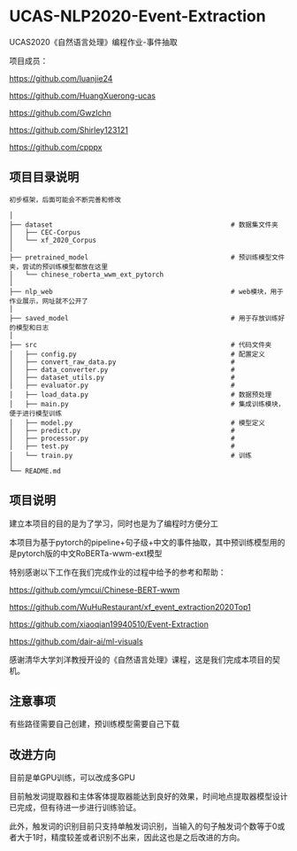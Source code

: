 # UCAS-NLP2020-Event-Extraction
UCAS2020《自然语言处理》编程作业-事件抽取

项目成员：

https://github.com/luanjie24

https://github.com/HuangXuerong-ucas

https://github.com/Gwzlchn

https://github.com/Shirley123121

https://github.com/cpppx


## 项目目录说明

```
初步框架，后面可能会不断完善和修改

│
├── dataset                                             # 数据集文件夹
│   ├── CEC-Corpus
│   └── xf_2020_Corpus 
│
├── pretrained_model                                    # 预训练模型文件夹，尝试的预训练模型都放在这里
│   └── chinese_roberta_wwm_ext_pytorch
│
├── nlp_web                                             # web模块，用于作业展示，网址就不公开了
│   
├── saved_model                                         # 用于存放训练好的模型和日志
│   
├── src                                                 # 代码文件夹
│   ├── config.py                                       # 配置定义
│   ├── convert_raw_data.py                             #  
│   ├── data_converter.py                               #
│   ├── dataset_utils.py                                # 
│   ├── evaluator.py                                    # 
│   ├── load_data.py                                    # 数据预处理
│   ├── main.py                                         # 集成训练模块，便于进行模型训练
│   ├── model.py                                        # 模型定义
│   ├── predict.py                                      # 
│   ├── processor.py                                    # 
│   ├── test.py                                         # 
│   └── train.py                                        # 训练
│
└── README.md

```

## 项目说明

建立本项目的目的是为了学习，同时也是为了编程时方便分工

本项目为基于pytorch的pipeline+句子级+中文的事件抽取，其中预训练模型用的是pytorch版的中文RoBERTa-wwm-ext模型

特别感谢以下工作在我们完成作业的过程中给予的参考和帮助：

https://github.com/ymcui/Chinese-BERT-wwm

https://github.com/WuHuRestaurant/xf_event_extraction2020Top1

https://github.com/xiaoqian19940510/Event-Extraction

https://github.com/dair-ai/ml-visuals

感谢清华大学刘洋教授开设的《自然语言处理》课程，这是我们完成本项目的契机。

## 注意事项
有些路径需要自己创建，预训练模型需要自己下载

## 改进方向
目前是单GPU训练，可以改成多GPU

目前触发词提取器和主体客体提取器能达到良好的效果，时间地点提取器模型设计已完成，但有待进一步进行训练验证。

此外，触发词的识别目前只支持单触发词识别，当输入的句子触发词个数等于0或者大于1时，精度较差或者识别不出来，因此这也是之后改进的方向。


